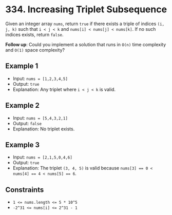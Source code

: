 # 334. Increasing Triplet Subsequence

Given an integer array `nums`, return `true` if there exists a triple of indices
`(i, j, k)` such that `i < j < k` and `nums[i] < nums[j] < nums[k]`.
If no such indices exists, return `false`.

**Follow up**: Could you implement a solution that runs in `O(n)` time complexity and
`O(1)` space complexity?

## Example 1

- Input: `nums = [1,2,3,4,5]`
- Output: `true`
- Explanation: Any triplet where `i < j < k` is valid.

## Example 2

- Input: `nums = [5,4,3,2,1]`
- Output: `false`
- Explanation: No triplet exists.

## Example 3

- Input: `nums = [2,1,5,0,4,6]`
- Output: `true`
- Explanation: The triplet `(3, 4, 5)` is valid because `nums[3] == 0 < nums[4] == 4 < nums[5] == 6`.

## Constraints

- `1 <= nums.length <= 5 * 10^5`
- `-2^31 <= nums[i] <= 2^31 - 1`
